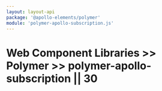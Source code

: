 ```yaml
---
layout: layout-api
package: '@apollo-elements/polymer'
module: 'polymer-apollo-subscription.js'
---
```


# Web Component Libraries >> Polymer >> polymer-apollo-subscription || 30
